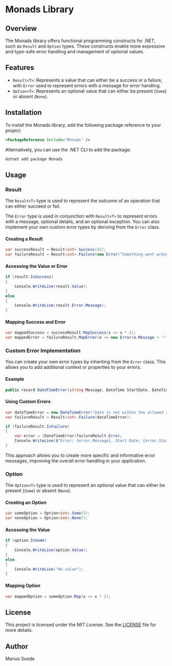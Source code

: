 # Monads Library

## Overview

The Monads library offers functional programming constructs for .NET, such as `Result` and `Option` types. These constructs enable more expressive and type-safe error handling and management of optional values.

## Features

- `Result<T>`: Represents a value that can either be a success or a failure, with `Error` used to represent errors with a message for error handling.
- `Option<T>`: Represents an optional value that can either be present (`Some`) or absent (`None`).

## Installation

To install the Monads library, add the following package reference to your project:

```xml
<PackageReference Include="Monads" />
```

Alternatively, you can use the .NET CLI to add the package:

```sh
dotnet add package Monads
```

## Usage

### Result

The `Result<T>` type is used to represent the outcome of an operation that can either succeed or fail.

The `Error` type is used in conjunction with `Result<T>` to represent errors with a message, optional details, and an optional exception. You can also implement your own custom error types by deriving from the `Error` class.

#### Creating a Result

```csharp
var successResult = Result<int>.Success(42);
var failureResult = Result<int>.Failure(new Error("Something went wrong"));
```

#### Accessing the Value or Error

```csharp
if (result.IsSuccess)
{
    Console.WriteLine(result.Value);
}
else
{
    Console.WriteLine(result.Error.Message);
}
```

#### Mapping Success and Error

```csharp
var mappedSuccess = successResult.MapSuccess(x => x * 2);
var mappedError = failureResult.MapError(e => new Error(e.Message + "!!!"));
```

### Custom Error Implementation

You can create your own error types by inheriting from the `Error` class. This allows you to add additional context or properties to your errors.

#### Example

```csharp
public record DateTimeError(string Message, DateTime StartDate, DateTime EndDate) : Error(Message);
```

#### Using Custom Errors

```csharp
var dateTimeError = new DateTimeError("Date is not within the allowed range", DateTime.MinValue, DateTime.MaxValue);
var failureResult = Result<int>.Failure(dateTimeError);

if (failureResult.IsFailure)
{
    var error = (DateTimeError)failureResult.Error;
    Console.WriteLine($"Error: {error.Message}, Start Date: {error.StartDate}, End Date: {error.EndDate}");
}
```

This approach allows you to create more specific and informative error messages, improving the overall error handling in your application.

### Option

The `Option<T>` type is used to represent an optional value that can either be present (`Some`) or absent (`None`).

#### Creating an Option

```csharp
var someOption = Option<int>.Some(5);
var noneOption = Option<int>.None();
```

#### Accessing the Value

```csharp
if (option.IsSome)
{
    Console.WriteLine(option.Value);
}
else
{
    Console.WriteLine("No value");
}
```

#### Mapping Option

```csharp
var mappedOption = someOption.Map(x => x * 2);
```

## License

This project is licensed under the MIT License. See the [LICENSE](LICENSE) file for more details.

## Author

Marius Sunde
